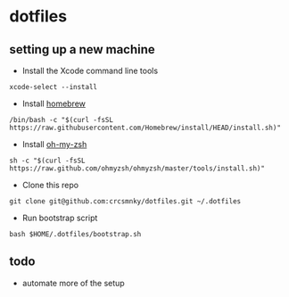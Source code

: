 # dotfiles

## setting up a new machine

- Install the Xcode command line tools

```
xcode-select --install
```

- Install [homebrew](https://brew.sh)

```
/bin/bash -c "$(curl -fsSL https://raw.githubusercontent.com/Homebrew/install/HEAD/install.sh)"
```

- Install [oh-my-zsh](https://ohmyz.sh)

```
sh -c "$(curl -fsSL https://raw.github.com/ohmyzsh/ohmyzsh/master/tools/install.sh)"
```

- Clone this repo

```
git clone git@github.com:crcsmnky/dotfiles.git ~/.dotfiles
```

- Run bootstrap script

```
bash $HOME/.dotfiles/bootstrap.sh
```

## todo

- automate more of the setup
